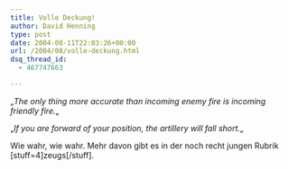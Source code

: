 ```yaml
---
title: Volle Deckung!
author: David Henning
type: post
date: 2004-08-11T22:03:26+00:00
url: /2004/08/volle-deckung.html
dsq_thread_id:
  - 467747663

---
```

&#8222;_The only thing more accurate than incoming enemy fire is incoming friendly fire._&#8222;

&#8222;_If you are forward of your position, the artillery will fall short._&#8222;

Wie wahr, wie wahr. Mehr davon gibt es in der noch recht jungen Rubrik [stuff=4]zeugs[/stuff].